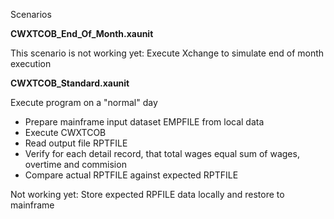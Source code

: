 Scenarios

**CWXTCOB_End_Of_Month.xaunit**

This scenario is not working yet:
Execute Xchange to simulate end of month execution

**CWXTCOB_Standard.xaunit**

Execute program on a "normal" day
- Prepare mainframe input dataset EMPFILE from local data
- Execute CWXTCOB
- Read output file RPTFILE
- Verify for each detail record, that total wages equal sum of wages, overtime and commision
- Compare actual RPTFILE against expected RPTFILE

Not working yet:
Store expected RPFILE data locally and restore to mainframe